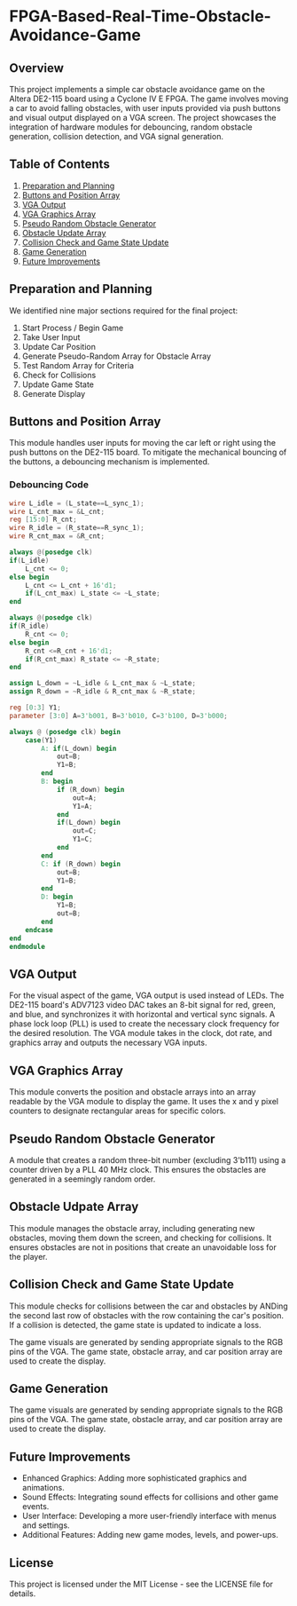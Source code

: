 # FPGA-Based-Real-Time-Obstacle-Avoidance-Game

## Overview

This project implements a simple car obstacle avoidance game on the Altera DE2-115 board using a Cyclone IV E FPGA. The game involves moving a car to avoid falling obstacles, with user inputs provided via push buttons and visual output displayed on a VGA screen. The project showcases the integration of hardware modules for debouncing, random obstacle generation, collision detection, and VGA signal generation.

## Table of Contents

1. [Preparation and Planning](#preparation-and-planning)
2. [Buttons and Position Array](#buttons-and-position-array)
3. [VGA Output](#vga-output)
4. [VGA Graphics Array](#vga-graphics-array)
5. [Pseudo Random Obstacle Generator](#pseudo-random-obstacle-generator)
6. [Obstacle Update Array](#obstacle-update-array)
7. [Collision Check and Game State Update](#collision-check-and-game-state-update)
8. [Game Generation](#game-generation)
9. [Future Improvements](#future-improvements)

## Preparation and Planning

We identified nine major sections required for the final project:
1. Start Process / Begin Game
2. Take User Input
3. Update Car Position
4. Generate Pseudo-Random Array for Obstacle Array
5. Test Random Array for Criteria
6. Check for Collisions
7. Update Game State
8. Generate Display

## Buttons and Position Array

This module handles user inputs for moving the car left or right using the push buttons on the DE2-115 board. To mitigate the mechanical bouncing of the buttons, a debouncing mechanism is implemented. 

### Debouncing Code
```verilog
wire L_idle = (L_state==L_sync_1);
wire L_cnt_max = &L_cnt;
reg [15:0] R_cnt;
wire R_idle = (R_state==R_sync_1);
wire R_cnt_max = &R_cnt;

always @(posedge clk)
if(L_idle)
    L_cnt <= 0;
else begin
    L_cnt <= L_cnt + 16'd1;
    if(L_cnt_max) L_state <= ~L_state;
end

always @(posedge clk)
if(R_idle)
    R_cnt <= 0;
else begin
    R_cnt <=R_cnt + 16'd1;
    if(R_cnt_max) R_state <= ~R_state;
end

assign L_down = ~L_idle & L_cnt_max & ~L_state;
assign R_down = ~R_idle & R_cnt_max & ~R_state;

reg [0:3] Y1;
parameter [3:0] A=3'b001, B=3'b010, C=3'b100, D=3'b000;

always @ (posedge clk) begin
    case(Y1)
        A: if(L_down) begin
            out=B;
            Y1=B;
        end
        B: begin
            if (R_down) begin
                out=A;
                Y1=A;
            end
            if(L_down) begin
                out=C;
                Y1=C;
            end
        end
        C: if (R_down) begin
            out=B;
            Y1=B;
        end
        D: begin
            Y1=B;
            out=B;
        end
    endcase
end
endmodule
```

## VGA Output

For the visual aspect of the game, VGA output is used instead of LEDs. The DE2-115 board's ADV7123 video DAC takes an 8-bit signal for red, green, and blue, and synchronizes it with horizontal and vertical sync signals. A phase lock loop (PLL) is used to create the necessary clock frequency for the desired resolution. The VGA module takes in the clock, dot rate, and graphics array and outputs the necessary VGA inputs.

## VGA Graphics Array

This module converts the position and obstacle arrays into an array readable by the VGA module to display the game. It uses the x and y pixel counters to designate rectangular areas for specific colors.

## Pseudo Random Obstacle Generator

A module that creates a random three-bit number (excluding 3'b111) using a counter driven by a PLL 40 MHz clock. This ensures the obstacles are generated in a seemingly random order.

## Obstacle Udpate Array

This module manages the obstacle array, including generating new obstacles, moving them down the screen, and checking for collisions. It ensures obstacles are not in positions that create an unavoidable loss for the player.

## Collision Check and Game State Update

This module checks for collisions between the car and obstacles by ANDing the second last row of obstacles with the row containing the car's position. If a collision is detected, the game state is updated to indicate a loss.

The game visuals are generated by sending appropriate signals to the RGB pins of the VGA. The game state, obstacle array, and car position array are used to create the display.

## Game Generation

The game visuals are generated by sending appropriate signals to the RGB pins of the VGA. The game state, obstacle array, and car position array are used to create the display.

## Future Improvements

- Enhanced Graphics: Adding more sophisticated graphics and animations.   
- Sound Effects: Integrating sound effects for collisions and other game events.
- User Interface: Developing a more user-friendly interface with menus and settings.
- Additional Features: Adding new game modes, levels, and power-ups.

## License

This project is licensed under the MIT License - see the LICENSE file for details.
